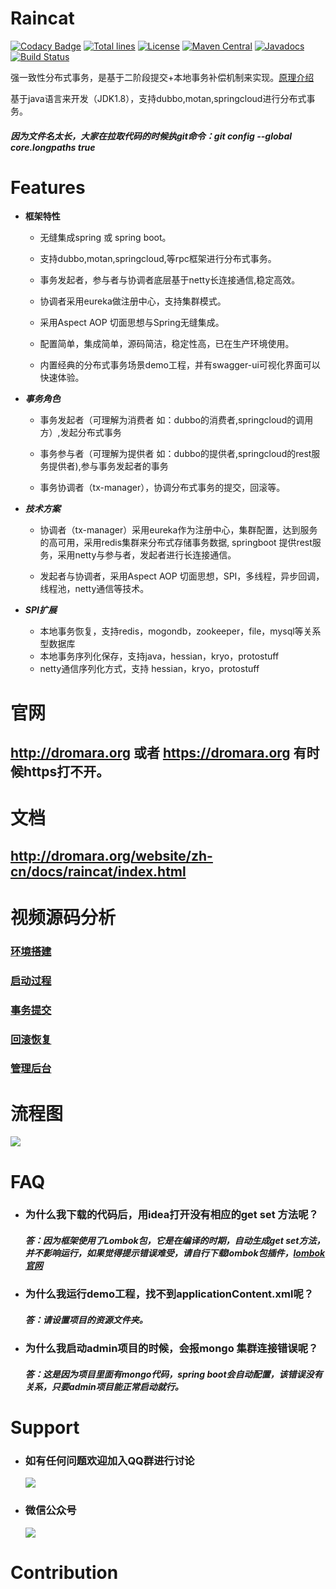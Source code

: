 Raincat
================
[![Codacy Badge](https://api.codacy.com/project/badge/Grade/5873cc1f5e2f44979aa1f64696fecb40)](https://www.codacy.com/app/yu199195/Raincat?utm_source=github.com&amp;utm_medium=referral&amp;utm_content=yu199195/Raincat&amp;utm_campaign=Badge_Grade)
[![Total lines](https://tokei.rs/b1/github/yu199195/raincat?category=lines)](https://github.com/yu199195/raincat)
[![License](https://img.shields.io/cran/l/devtools.svg)](https://github.com/yu199195/Raincat/blob/master/LICENSE)
[![Maven Central](https://img.shields.io/maven-central/v/org.dromara/raincat.svg?label=maven%20central)](http://search.maven.org/#search%7Cga%7C1%7Cg%3A%22org.dromara%22%20AND%20raincat)
[![Javadocs](http://www.javadoc.io/badge/org.dromara/raincat.svg)](http://www.javadoc.io/doc/org.dromara/raincat)
[![Build Status](https://travis-ci.org/yu199195/raincat.svg?branch=master)](https://travis-ci.org/yu199195/raincat)

强一致性分布式事务，是基于二阶段提交+本地事务补偿机制来实现。[原理介绍](http://www.hollischuang.com/archives/681)

基于java语言来开发（JDK1.8），支持dubbo,motan,springcloud进行分布式事务。

#####  因为文件名太长，大家在拉取代码的时候执git命令：git config --global core.longpaths true

 # Features

  * **框架特性**

      * 无缝集成spring 或 spring boot。

      * 支持dubbo,motan,springcloud,等rpc框架进行分布式事务。

      * 事务发起者，参与者与协调者底层基于netty长连接通信,稳定高效。

      * 协调者采用eureka做注册中心，支持集群模式。

      * 采用Aspect AOP 切面思想与Spring无缝集成。

      * 配置简单，集成简单，源码简洁，稳定性高，已在生产环境使用。

      * 内置经典的分布式事务场景demo工程，并有swagger-ui可视化界面可以快速体验。


 * ***事务角色***

   * 事务发起者（可理解为消费者 如：dubbo的消费者,springcloud的调用方）,发起分布式事务

   * 事务参与者（可理解为提供者 如：dubbo的提供者,springcloud的rest服务提供者),参与事务发起者的事务

   * 事务协调者（tx-manager），协调分布式事务的提交，回滚等。

 * ***技术方案***

   * 协调者（tx-manager）采用eureka作为注册中心，集群配置，达到服务的高可用，采用redis集群来分布式存储事务数据, springboot 提供rest服务，采用netty与参与者，发起者进行长连接通信。

   * 发起者与协调者，采用Aspect AOP 切面思想，SPI，多线程，异步回调，线程池，netty通信等技术。


 * ***SPI扩展***
     * 本地事务恢复，支持redis，mogondb，zookeeper，file，mysql等关系型数据库
     * 本地事务序列化保存，支持java，hessian，kryo，protostuff
     * netty通信序列化方式，支持 hessian，kryo，protostuff


# 官网

 ## http://dromara.org  或者 https://dromara.org 有时候https打不开。
 

# 文档 
 
 ##  http://dromara.org/website/zh-cn/docs/raincat/index.html


# 视频源码分析

 ### [环境搭建](http://www.iqiyi.com/w_19s0ngjah5.html)
 
 ### [启动过程](http://www.iqiyi.com/w_19s0ndc5vh.html)
 
 ### [事务提交](http://www.iqiyi.com/w_19s0ndc8f1.html)
 
 ### [回滚恢复](http://www.iqiyi.com/w_19s0nmod9t.html)
 
 ### [管理后台](http://www.iqiyi.com/w_19s0nj1bjx.html)
 
# 流程图

 ![](https://yu199195.github.io/images/Raincat/2pc.png)


# FAQ

* ### 为什么我下载的代码后，用idea打开没有相应的get set 方法呢？
   ##### 答：因为框架使用了Lombok包，它是在编译的时期，自动生成get set方法，并不影响运行，如果觉得提示错误难受，请自行下载lombok包插件，[lombok官网](http://projectlombok.org/)

* ### 为什么我运行demo工程，找不到applicationContent.xml呢？
  ##### 答：请设置项目的资源文件夹。

* ### 为什么我启动admin项目的时候，会报mongo 集群连接错误呢？
  ##### 答：这是因为项目里面有mongo代码，spring boot会自动配置，该错误没有关系，只要admin项目能正常启动就行。


# Support

 * ###  如有任何问题欢迎加入QQ群进行讨论
   ![](https://yu199195.github.io/images/qq.png)

 * ###  微信公众号
   ![](https://yu199195.github.io/images/public.jpg)

 # Contribution
